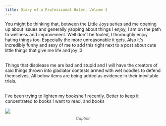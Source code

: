 ```yaml
---
title: Diary of a Professional Hater, Volume 1
---
```


<div>
<p>
You might be thinking that, between the Little Joys series and me opening up about issues and generally yapping about things I enjoy, I am on the path to wellness and improvement. Well don't be fooled, I thoroughly enjoy hating things too. Especially the more unreasonable it gets. Also it's incredibly funny and sexy of me to add this right next to a post about cute little things that give me life and joy :3<br><br>

Things that displease me are bad and stupid and I will have the creators of said things thrown into gladiator contests armed with wet noodles to defend themselves. All below items are being added as evidence in their inevitable trials.<br><br>

I've been trying to lighten my bookshelf recently. Better to keep it concentrated to books I want to read, and books 


<figure style="margin: 1rem auto; text-align: center;">
<img src="/assets/images/blog/test-1.png" style="max-width: 100%; height: auto; display: block;">
<figcaption style="font-size: 0.9em; color: #666; margin-top: 0.5rem; font-style: italic;">Caption</figcaption>
</figure>



</p>
<script defer src="https://comments.oakreef.ie/comentario.js"></script>
<comentario-comments></comentario-comments>